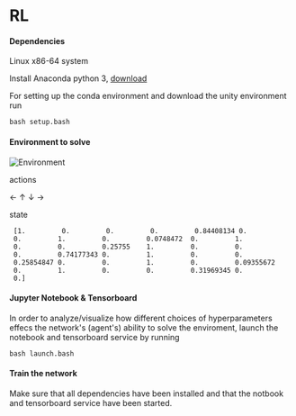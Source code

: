 # RL

#### Dependencies

Linux x86-64 system

Install Anaconda python 3, [download](https://repo.anaconda.com/archive/Anaconda3-2021.05-Linux-x86_64.sh)

For setting up the conda environment and download the unity environment run

    bash setup.bash


#### Environment to solve

![Environment](img/banana.gif)

actions

  ← ↑ ↓ →

state

     [1.         0.         0.         0.         0.84408134 0.
     0.         1.         0.         0.0748472  0.         1.
     0.         0.         0.25755    1.         0.         0.
     0.         0.74177343 0.         1.         0.         0.
     0.25854847 0.         0.         1.         0.         0.09355672
     0.         1.         0.         0.         0.31969345 0.
     0.]


#### Jupyter Notebook & Tensorboard

In order to analyze/visualize how different choices of hyperparameters effecs the network's (agent's) ability to solve the enviroment, launch the notebook and tensorboard service by running

    bash launch.bash


#### Train the network

Make sure that all dependencies have been installed and that the notbook and tensorboard service have been started.
